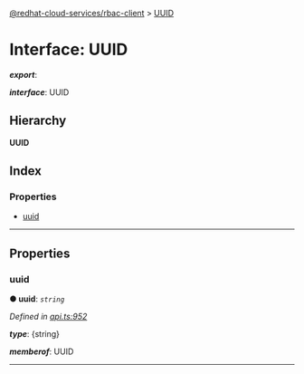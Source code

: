 [@redhat-cloud-services/rbac-client](../README.md) > [UUID](../interfaces/uuid.md)

# Interface: UUID

*__export__*: 

*__interface__*: UUID

## Hierarchy

**UUID**

## Index

### Properties

* [uuid](uuid.md#uuid-1)

---

## Properties

<a id="uuid-1"></a>

###  uuid

**● uuid**: *`string`*

*Defined in [api.ts:952](https://github.com/RedHatInsights/javascript-clients/blob/master/packages/rbac/api.ts#L952)*

*__type__*: {string}

*__memberof__*: UUID

___

